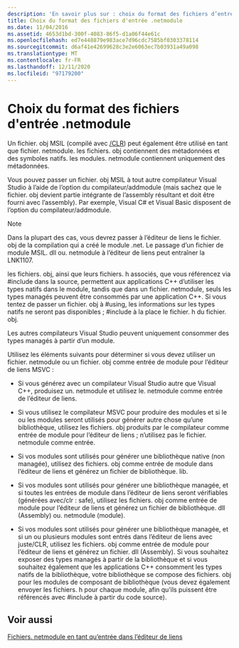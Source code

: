 ```yaml
---
description: 'En savoir plus sur : choix du format des fichiers d’entrée. netmodule'
title: Choix du format des fichiers d'entrée .netmodule
ms.date: 11/04/2016
ms.assetid: 4653d1bd-300f-4083-86f5-d1a06f44e61c
ms.openlocfilehash: ed7e448879e983ace7d96cdc7585bf0303378114
ms.sourcegitcommit: d6af41e42699628c3e2e6063ec7b03931a49a098
ms.translationtype: MT
ms.contentlocale: fr-FR
ms.lasthandoff: 12/11/2020
ms.locfileid: "97179200"
---
```

# <a name="choosing-the-format-of-netmodule-input-files"></a>Choix du format des fichiers d'entrée .netmodule

Un fichier. obj MSIL (compilé avec [/CLR](clr-common-language-runtime-compilation.md)) peut également être utilisé en tant que fichier. netmodule.  les fichiers. obj contiennent des métadonnées et des symboles natifs.  les modules. netmodule contiennent uniquement des métadonnées.

Vous pouvez passer un fichier. obj MSIL à tout autre compilateur Visual Studio à l’aide de l’option du compilateur/addmodule (mais sachez que le fichier. obj devient partie intégrante de l’assembly résultant et doit être fourni avec l’assembly).  Par exemple, Visual C# et Visual Basic disposent de l’option du compilateur/addmodule.

> [!NOTE]
> Dans la plupart des cas, vous devrez passer à l’éditeur de liens le fichier. obj de la compilation qui a créé le module .net.  Le passage d’un fichier de module MSIL. dll ou. netmodule à l’éditeur de liens peut entraîner la LNK1107.

les fichiers. obj, ainsi que leurs fichiers. h associés, que vous référencez via #include dans la source, permettent aux applications C++ d’utiliser les types natifs dans le module, tandis que dans un fichier. netmodule, seuls les types managés peuvent être consommés par une application C++.  Si vous tentez de passer un fichier. obj à #using, les informations sur les types natifs ne seront pas disponibles ; #include à la place le fichier. h du fichier. obj.

Les autres compilateurs Visual Studio peuvent uniquement consommer des types managés à partir d’un module.

Utilisez les éléments suivants pour déterminer si vous devez utiliser un fichier. netmodule ou un fichier. obj comme entrée de module pour l’éditeur de liens MSVC :

- Si vous générez avec un compilateur Visual Studio autre que Visual C++, produisez un. netmodule et utilisez le. netmodule comme entrée de l’éditeur de liens.

- Si vous utilisez le compilateur MSVC pour produire des modules et si le ou les modules seront utilisés pour générer autre chose qu’une bibliothèque, utilisez les fichiers. obj produits par le compilateur comme entrée de module pour l’éditeur de liens ; n’utilisez pas le fichier. netmodule comme entrée.

- Si vos modules sont utilisés pour générer une bibliothèque native (non managée), utilisez des fichiers. obj comme entrée de module dans l’éditeur de liens et générez un fichier de bibliothèque. lib.

- Si vos modules sont utilisés pour générer une bibliothèque managée, et si toutes les entrées de module dans l’éditeur de liens seront vérifiables (générées avec/clr : safe), utilisez les fichiers. obj comme entrée de module pour l’éditeur de liens et générez un fichier de bibliothèque. dll (Assembly) ou. netmodule (module).

- Si vos modules sont utilisés pour générer une bibliothèque managée, et si un ou plusieurs modules sont entrés dans l’éditeur de liens avec juste/CLR, utilisez les fichiers. obj comme entrée de module pour l’éditeur de liens et générez un fichier. dll (Assembly).  Si vous souhaitez exposer des types managés à partir de la bibliothèque et si vous souhaitez également que les applications C++ consomment les types natifs de la bibliothèque, votre bibliothèque se compose des fichiers. obj pour les modules de composant de bibliothèque (vous devez également envoyer les fichiers. h pour chaque module, afin qu’ils puissent être référencés avec #include à partir du code source).

## <a name="see-also"></a>Voir aussi

[Fichiers. netmodule en tant qu’entrée dans l’éditeur de liens](netmodule-files-as-linker-input.md)
